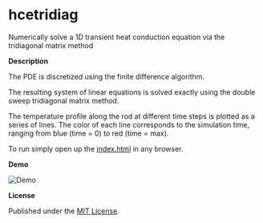# hcetridiag
Numerically solve a 1D transient heat conduction equation via the tridiagonal matrix method

**Description**

The PDE is discretized using the finite difference algorithm.

The resulting system of linear equations is solved exactly using the double sweep tridiagonal matrix method.

The temperature profile along the rod at different time steps is plotted as a series of lines. The color of each line corresponds to the simulation time, ranging from blue (time = 0) to red (time = max).

To run simply open up the [index.html](index.html) in any browser.

**Demo**

![Demo](./4readme/hcetridiag.gif)

**License**

Published under the [MIT License](LICENSE).

